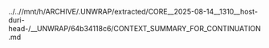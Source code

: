 ../..//mnt/h/ARCHIVE/.UNWRAP/extracted/CORE__2025-08-14__1310__host-duri-head-/__UNWRAP/64b34118c6/CONTEXT_SUMMARY_FOR_CONTINUATION.md